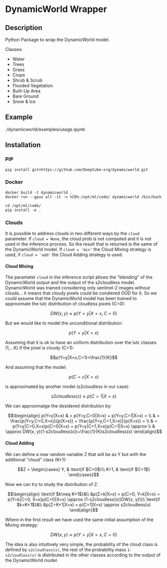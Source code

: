 # DynamicWorld Wrapper

## Description

Python Package to wrap the DynamicWorld model.

Classes:

- Water
- Trees
- Grass
- Crops
- Shrub & Scrub
- Flooded Vegetation
- Built-Up Area
- Bare Ground
- Snow & Ice

## Example

./dynamicworld/examples/usage.ipynb

## Installation

### PIP
```
pip install git+https://github.com/DeepCube-org/dynamicworld.git
```

### Docker

```
docker build -t dynamicworld .
docker run --gpus all -it -v %CD%:/opt/ml/code/ dynamicworld /bin/bash
```

```
cd /opt/ml/code/
pip install -e .
```

### Clouds

It is possible to address clouds in two different ways by the ```cloud``` parameter.
If ```cloud = None```, the cloud prob is not computed and it is not used in the inference process. So the result that is returned is the same of the DynamicWorld model. If ```cloud = 'mix'``` the Cloud Mixing strategy is used, if ```cloud = 'add'``` the Cloud Adding strategy is used.

#### Cloud Mixing
The parameter ```cloud``` in the inference script allows the "blending" of the DynamicWorld output and the output of the s2cloudless model. 
DynamicWorld was trained considering only sentinel-2 images without clouds... it means that cloudy pixels could be condiered OOD for it. 
So we could assume that the DynamicWorld model has been trained to approximate the lulc distribution of cloudless pixels (C=0):

$$DW(x, y) \approx p(Y=y|X=x, C=0)$$

But we would like to model the unconditional distribution:

$$p(Y=y|X=x)$$

Assuming that it is ok to have an uniform distribution over the lulc classes (1,...K) if the pixel is cloudy (C=1):

$$p(Y=y|X=x,C=1)=\frac{1}{K}$$

And assuming that the model:

$$p(C=c|X=x)$$

is approximated by another model (s2cloudless in our case):

$$s2cloudless(x) \approx p(C=1|X=x)$$

We can approximatge the desidered distribution by:
```math
\begin{align}
p(Y=y|X=x) & = p(Y=y,C=0|X=x) + p(Y=y,C=1|X=x) = \\
& = \frac{p(Y=y,C=0,X=x)}{p(X=x)} + \frac{p(Y=y,C=1,X=x)}{p(X=x)} = \\
& = p(Y=y|C=0,X=x)p(C=0|X=x) + p(Y=y|C=1,X=x)p(C=1|X=x) \approx \\
& \approx DW(x, y)(1-s2cloudless(x))+\frac{1}{K}s2cloudless(x)
\end{align}
```
#### Cloud Adding
We can define a new random variable Z that will be as Y but with the additional "cloud" class (K+1):
```math
Z = \begin{cases}
Y, & \text{if $C=0$}\\
K+1, & \text{if $C=1$}
\end{cases}
```
Now we can try to study the distribution of Z:
```math
\begin{align}
\text{if $k\neq K+1$}&\\
&p(Z=k|X=x) = p(C=0, Y=k|X=x) = p(Y=k|C=0, X=x)p(C=0|X=x) \approx (1-s2cloudless(x))DW(x, y)\\\\
\text{if $k=K+1$}&\\
&p(Z=K+1|X=x) = p(C=1|X=x) \approx s2cloudless(x)
\end{align}
```
Where in the first result we have used the same initial assumption of the Mixing strategy:

$$DW(x, y) \approx p(Y=y|X=x, C=0)$$

The idea is also intuitively very simple, the probability of the cloud class is defined by ```s2cloudless(x)```, the rest of the probability mass ```1-s2cloudless(x)``` is distributed in the other classes according to the output of the DynamicWorld model. 
